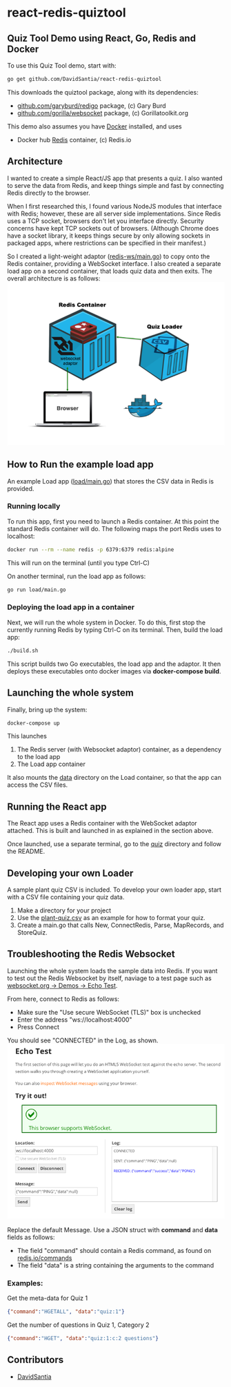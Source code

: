 # react-redis-quiztool
## Quiz Tool Demo using React, Go, Redis and Docker

To use this Quiz Tool demo, start with:
```sh
go get github.com/DavidSantia/react-redis-quiztool
```
This downloads the quiztool package, along with its dependencies:

* [github.com/garyburd/redigo](https://github.com/garyburd/redigo) package, (c) Gary Burd
* [github.com/gorilla/websocket](https://github.com/gorilla/websocket) package, (c) Gorillatoolkit.org

This demo also assumes you have [Docker](https://www.docker.com/) installed, and uses

* Docker hub [Redis](https://hub.docker.com/_/redis) container, (c) Redis.io

## Architecture

I wanted to create a simple React/JS app that presents a quiz.  I also wanted to serve the data from Redis, and keep things simple and fast by connecting Redis directly to the browser.

When I first researched this, I found various NodeJS modules that interface with Redis; however, these are all server side implementations. Since Redis uses a TCP socket, browsers don't let you interface directly. Security concerns have kept TCP sockets out of browsers. (Although Chrome does have a socket library, it keeps things secure by only allowing sockets in packaged apps, where restrictions can be specified in their manifest.)

So I created a light-weight adaptor ([redis-ws/main.go](https://github.com/DavidSantia/react-redis-quiztool/blob/master/redis-ws/main.go)) to copy onto the Redis container, providing a WebSocket interface. I also created a separate load app on a second container, that loads quiz data and then exits.  The overall architecture is as follows:
![Figure 1: Architecture](https://raw.githubusercontent.com/DavidSantia/react-redis-quiztool/master/README-Architecture.png)

## How to Run the example load app
An example Load app ([load/main.go](https://github.com/DavidSantia/react-redis-quiztool/blob/master/load/main.go)) that stores the CSV data in Redis is provided.

### Running locally
To run this app, first you need to launch a Redis container.  At this point the standard Redis container will do.  The following maps the port Redis uses to localhost:
```sh
docker run --rm --name redis -p 6379:6379 redis:alpine
```
This will run on the terminal (until you type Ctrl-C)

On another terminal, run the load app as follows:
```sh
go run load/main.go
```

### Deploying the load app in a container
Next, we will run the whole system in Docker. To do this, first stop the currently running Redis by typing Ctrl-C on its terminal.  Then, build the load app:
```sh
./build.sh
```
This script builds two Go executables, the load app and the adaptor.  It then deploys these executables onto docker images via **docker-compose build**.

## Launching the whole system

Finally, bring up the system:
```sh
docker-compose up
```
This launches

1. The Redis server (with Websocket adaptor) container, as a dependency to the load app
2. The Load app container

It also mounts the [data](https://github.com/DavidSantia/react-redis-quiztool/blob/master/data) directory on the Load container, so that the app can access the CSV files.

## Running the React app

The React app uses a Redis container with the WebSocket adaptor attached.  This is built and launched in as explained in the section above.

Once launched, use a separate terminal, go to the [quiz](https://github.com/DavidSantia/react-redis-quiztool/blob/master/quiz) directory and follow the README.

## Developing your own Loader
A sample plant quiz CSV is included.  To develop your own loader app, start with a CSV file containing your quiz data.

1. Make a directory for your project
2. Use the [plant-quiz.csv](https://raw.githubusercontent.com/DavidSantia/react-redis-quiztool/master/plant-quiz.csv) as an example for how to format your quiz.
3. Create a main.go that calls New, ConnectRedis, Parse, MapRecords, and StoreQuiz.

## Troubleshooting the Redis Websocket

Launching the whole system loads the sample data into Redis. If you want to test out the Redis Websocket by itself, naviage to a test page such as [websocket.org -> Demos -> Echo Test](http://websocket.org/echo.html).

From here, connect to Redis as follows:

* Make sure the "Use secure WebSocket (TLS)" box is unchecked
* Enter the address "ws://localhost:4000"
* Press Connect

You should see "CONNECTED" in the Log, as shown.
![Figure 2: Debugging Websocket](https://raw.githubusercontent.com/DavidSantia/react-redis-quiztool/master/README-DebugWS.png)

Replace the default Message. Use a JSON struct with **command** and **data** fields as follows:

* The field "command" should contain a Redis command, as found on [redis.io/commands](https://redis.io/commands)
* The field "data" is a string containing the arguments to the command

### Examples:

Get the meta-data for Quiz 1
```json
{"command":"HGETALL", "data":"quiz:1"}
```

Get the number of questions in Quiz 1, Category 2
```json
{"command":"HGET", "data":"quiz:1:c:2 questions"}
```

## Contributors

* [DavidSantia](https://github.com/DavidSantia)
